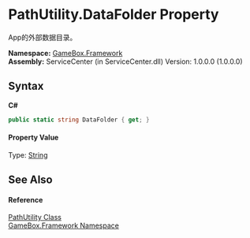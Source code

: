 # PathUtility.DataFolder Property 
 

App的外部数据目录。

**Namespace:**&nbsp;<a href="a8957fe6-9cc0-3a6d-cd5c-a2a246efee1e">GameBox.Framework</a><br />**Assembly:**&nbsp;ServiceCenter (in ServiceCenter.dll) Version: 1.0.0.0 (1.0.0.0)

## Syntax

**C#**<br />
``` C#
public static string DataFolder { get; }
```


#### Property Value
Type: <a href="http://msdn2.microsoft.com/zh-cn/library/s1wwdcbf" target="_blank">String</a>

## See Also


#### Reference
<a href="d1a02e79-c7ae-e904-a738-c61a4f520689">PathUtility Class</a><br /><a href="a8957fe6-9cc0-3a6d-cd5c-a2a246efee1e">GameBox.Framework Namespace</a><br />